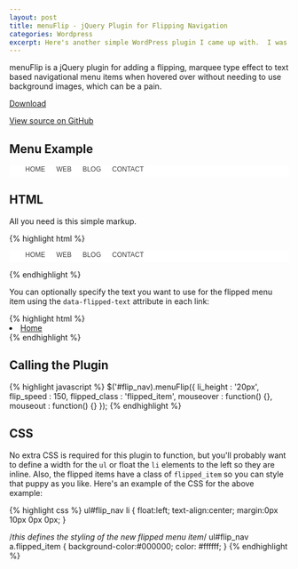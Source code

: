 ```yaml
---
layout: post
title: menuFlip - jQuery Plugin for Flipping Navigation
categories: Wordpress
excerpt: Here's another simple WordPress plugin I came up with.  I was trying to figure out an easy way to create a text box for some song lyrics which, once clicked, selected everything inside so anyone could easily copy and past the contents.  Well, once I figured out how to make it I figured I would make it easier for others who want to do the same thing.  Hence, Simple Select All Text box was born.
---
```


<style type="text/css" media="screen">
	ul#flip_nav {
		background-color:#ffffff;
		border:none;
		overflow:hidden;
	}

	ul#flip_nav li {
		list-style:none;
		float:left;
		text-align:center;
		margin:0px 10px 0px 0px;

		/*bare bones required css (feel free to change the height though)*/
		height:20px;
		overflow:hidden;
	}

	ul#flip_nav li a  {
		font-family:helvetica;
		font-size:12px;
		color:#3f3f3f;
		text-transform:uppercase;
		text-decoration:none;
		background-color:white;
		margin:0px;
		padding:0px 5px 0px 5px;

		/*bare bones required css*/
		display:block;
	}

	/*this defines the styling of the new flipped menu item*/
	ul#flip_nav li a.flipped_item {
		background-color:#000000;
		color: #ffffff;
	}
</style>
<p>menuFlip is a jQuery plugin for adding a flipping, marquee type effect to text based navigational menu items when hovered over without needing to use background images, which can be a pain.</p>
<p><a href="https://github.com/grimmdude/jQuery-menuFlip/archive/master.zip" class="button">Download</a></p>
<p><a href="https://github.com/grimmdude/jQuery-menuFlip" title="jQuery menuFlip Plugin" target="_blank">View source on GitHub</a></p>
<h2>Menu Example</h2>
<ul id="flip_nav">
	<li><a href="javascript:;">Home</a></li>
	<li><a href="javascript:;">Web</a></li>
	<li><a href="javascript:;">Blog</a></li>
	<li><a href="javascript:;">Contact</a></li>
</ul>
<h2>HTML</h2>
<p>All you need is this simple markup.</p>
{% highlight html %}
<ul id="flip_nav">
	<li><a href="/home">Home</a></li>
	<li><a href="/web">Web</a></li>
	<li><a href="/blog">Blog</a></li>
	<li><a href="/contact">Contact</a></li>
</ul>
{% endhighlight %}
<p>You can optionally specify the text you want to use for the flipped menu item using the <code>data-flipped-text</code> attribute in each link:</p>
{% highlight html %}
<li><a href="/home" data-flipped-text="Flipped Text">Home</a></li>
{% endhighlight %}
<h2>Calling the Plugin</h2>
{% highlight javascript %}
$('#flip_nav).menuFlip({
    li_height       : '20px', 
    flip_speed      : 150, 
    flipped_class   : 'flipped_item', 
    mouseover       : function() {}, 
    mouseout        : function() {}
});
{% endhighlight %}
<h2>CSS</h2>
<p>No extra CSS is required for this plugin to function, but you'll probably want to define a width for the <code>ul</code> or float the <code>li</code> elements to the left so they are inline.  Also, the flipped items have a class of <code>flipped_item</code> so you can style that puppy as you like.  Here's an example of the CSS for the above example:</p>
{% highlight css %}
ul#flip_nav li {
	float:left;
	text-align:center;
	margin:0px 10px 0px 0px;
}

/*this defines the styling of the new flipped menu item*/
ul#flip_nav a.flipped_item {
	background-color:#000000;
	color: #ffffff;
}
{% endhighlight %}
<script   src="https://code.jquery.com/jquery-1.12.4.min.js" integrity="sha256-ZosEbRLbNQzLpnKIkEdrPv7lOy9C27hHQ+Xp8a4MxAQ=" crossorigin="anonymous"></script>
<script type='text/javascript' src='/assets/js/jquery.menuflip.js'></script>
<script>jQuery('#flip_nav').menuFlip();</script>